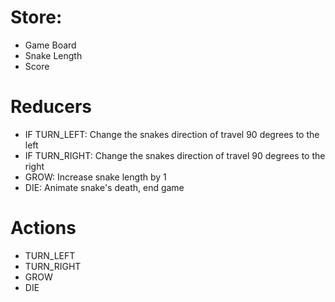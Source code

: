 # Store:
- Game Board
- Snake Length
- Score

# Reducers
- IF TURN_LEFT: Change the snakes direction of travel 90 degrees to the left
- IF TURN_RIGHT: Change the snakes direction of travel 90 degrees to the right
- GROW: Increase snake length by 1
- DIE: Animate snake's death, end game

# Actions
- TURN_LEFT
- TURN_RIGHT
- GROW
- DIE
